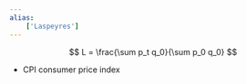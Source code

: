 ```yaml
---
alias:
    ['Laspeyres']
---
```

$$
L = \frac{\sum p_t q_0}{\sum p_0 q_0}
$$
- CPI consumer price index